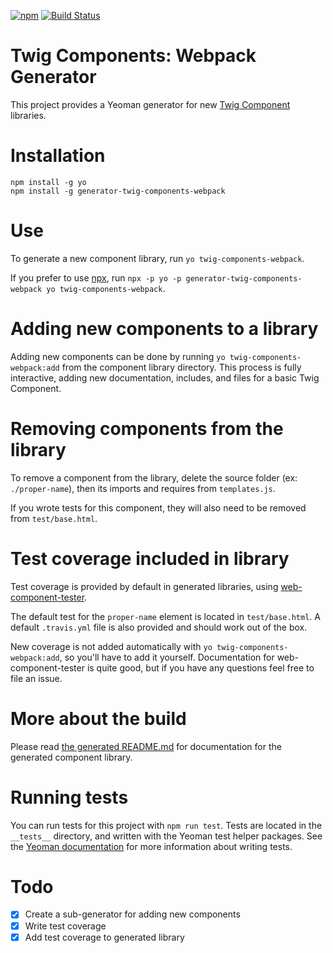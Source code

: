 [![npm](https://img.shields.io/npm/v/generator-twig-components-webpack.svg)]() [![Build Status](https://travis-ci.org/mortenson/generator-twig-components-webpack.svg?branch=master)](https://travis-ci.org/mortenson/generator-twig-components-webpack)

# Twig Components: Webpack Generator

This project provides a Yeoman generator for new [Twig Component](https://github.com/mortenson/twig-components) libraries.

# Installation

```
npm install -g yo
npm install -g generator-twig-components-webpack
```

# Use

To generate a new component library, run `yo twig-components-webpack`.

If you prefer to use [npx](https://medium.com/@maybekatz/introducing-npx-an-npm-package-runner-55f7d4bd282b), run `npx -p yo -p generator-twig-components-webpack yo twig-components-webpack`.

# Adding new components to a library

Adding new components can be done by running `yo twig-components-webpack:add`
from the component library directory. This process is fully interactive, adding
new documentation, includes, and files for a basic Twig Component.

# Removing components from the library

To remove a component from the library, delete the source folder
(ex: `./proper-name`), then its imports and requires from `templates.js`.

If you wrote tests for this component, they will also need to be removed from
`test/base.html`.

# Test coverage included in library

Test coverage is provided by default in generated libraries, using [web-component-tester](https://github.com/Polymer/web-component-tester).

The default test for the `proper-name` element is located in `test/base.html`.
A default `.travis.yml` file is also provided and should work out of the box.

New coverage is not added automatically with `yo twig-components-webpack:add`,
so you'll have to add it yourself. Documentation for web-component-tester is
quite good, but if you have any questions feel free to file an issue.

# More about the build

Please read [the generated README.md](generators/app/templates/base/README.md)
for documentation for the generated component library.

# Running tests

You can run tests for this project with `npm run test`. Tests are located in
the `__tests__` directory, and written with the Yeoman test helper packages.
See the [Yeoman documentation](http://yeoman.io/authoring/testing.html) for
more information about writing tests.

# Todo

- [x] Create a sub-generator for adding new components
- [x] Write test coverage
- [x] Add test coverage to generated library
